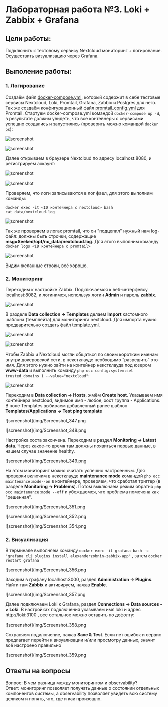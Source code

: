 # Лабораторная работа №3. Loki + Zabbix + Grafana

## Цели работы:
Подключить к тестовому сервису Nextcloud мониторинг + логирование. Осуществить визуализацию через Grafana.

## Выполение работы:
### 1. Логирование
Создаём файл [docker-compose.yml](docker-compose.yml), который содержит в себе тестовые сервисы Nextcloud, Loki, Promtail, Grafana, Zabbix и Postgres для него.
</br>Так же создаём конфигурационный файл [promtail_config.yml](promtail_config.yml) для Promtail.
Стартуем docker-compose.yml командой `docker-compose up -d`, 
в результате должны увидеть, что все контейнеры с сервисами успешно создались и запустились (проверить можно командой 	`docker ps`):

![screenshot](img/Screenshot_336.png)

![screenshot](img/Screenshot_337.png)

Далее открываем в браузере Nextcloud по адресу localhost:8080, и регистрируем аккаунт:

![screenshot](img/Screenshot_338.png)

![screenshot](img/Screenshot_340.png)

Проверяем, что логи записываются в лог фаел, для этого выполним команды:

```
docker exec -it <ID контейнера с nextcloud> bash
cat data/nextcloud.log
```

![screenshot](img/Screenshot_341.png)

Так же проверяем в логах promtail, что он "подцепил" нужный нам log-файл: должны быть строчки, содержащие **msg=Seeked/opt/nc_data/nextcloud.log**.
Для этого выполним команду `docker logs <ID контейнера с promtail>`

![screenshot](img/Screenshot_342.png)

Видим желанные строки, всё хорошо.

### 2. Мониторинг
Переходим к настройке Zabbix. Подключаемся к веб-интерфейсу localhost:8082, и логинимся, используя логин **Admin** и пароль **zabbix**.

![screenshot](img/Screenshot_343.png)

В разделе **Data collection → Templates** делаем **Import** кастомного шаблона (темплейта) для мониторинга nextcloud. Для импорта нужно предварительно
создать файл [template.yml](template.yml).

![screenshot](img/Screenshot_344.png)

![screenshot](img/Screenshot_345.png)

Чтобы Zabbix и Nextcloud могли общаться по своим коротким именам внутри докеровской сети, в некстклауде необходимо “разрешить” это имя. Для этого
нужно зайти на контейнер некстклауда под юзером **www-data** и выполнить команду `php occ config:system:set trusted_domains 1 --value="nextcloud"`:

![screenshot](img/Screenshot_346.png)

Переходим в **Data collection -> Hosts**, жмём **Create host**. Указываем имя контейнера nextcloud, видимое имя - любое, хост группа - Applications.
В поле Templates выбираем добавленный ранее шаблон **Templates/Applications -> Test ping template**

![screenshot](img/Screenshot_347.png

![screenshot](img/Screenshot_348.png

Настройка хоста закончена. Переходим в раздел **Monitoring -> Latest data**. Через какое-то время там должны появиться первые данные, в
нашем случае значение healthy.

![screenshot](img/Screenshot_349.png

На этом мониторинг можно считать успешно настроенным. Для проверки включим в некстклауде **maintenance mode** командой `php occ maintenance:mode--on` в контейнере,
проверяем, что сработал триггер (в разделе **Monitoring → Problems**). Потом выключаем режим обратно `php occ maintenance:mode --off` и убеждаемся, что
проблема помечена как "решенная".

![screenshot](img/Screenshot_351.png

![screenshot](img/Screenshot_352.png

![screenshot](img/Screenshot_354.png

### 2. Визуализация
В терминале выполняем команду `docker exec -it grafana bash -c "grafana cli plugins install alexanderzobnin-zabbix-app"` , затем `docker restart grafana`

![screenshot](img/Screenshot_356.png

Заходим в графану localhost:3000, раздел **Administration -> Plugins**. Найти там **Zabbix** и активируем, нажав **Enable**.

![screenshot](img/Screenshot_357.png

Далее подключаем Loki к Grafana, раздел **Connections -> Data sources -> Loki**. В настройках подключения указываем имя loki и адрес http://loki:3100 , все
остальное можно оставить по дефолту:

![screenshot](img/Screenshot_358.png

Сохраняем подключение, нажав **Save & Test**. Если нет ошибок и сервис предлагает перейти к визуализации и/или просмотру данных, значит всё
настроено правильно

![screenshot](img/Screenshot_359.png

## Ответы на вопросы
Вопрос: В чем разница между мониторингом и observability?
</br>Ответ: мониторинг позволяет получать данные о состоянии отдельных компонентов системы, а observability позволяет увидеть всю систему целиком и понять, что, где и как произошло.